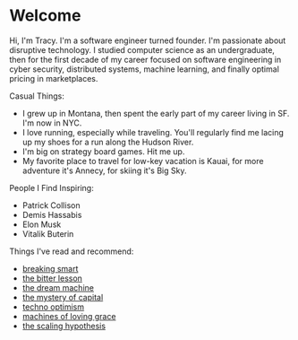 # Welcome

Hi, I'm Tracy. I'm a software engineer turned founder. I'm passionate about disruptive technology. I studied computer science as an undergraduate, then for the first decade of my career focused on software engineering in cyber security, distributed systems, machine learning, and finally optimal pricing in marketplaces.


Casual Things:
- I grew up in Montana, then spent the early part of my career living in SF. I'm now in NYC.
- I love running, especially while traveling. You'll regularly find me lacing up my shoes for a run along the Hudson River.
- I'm big on strategy board games. Hit me up.
- My favorite place to travel for low-key vacation is Kauai, for more adventure it's Annecy, for skiing it's Big Sky.

People I Find Inspiring:
- Patrick Collison
- Demis Hassabis
- Elon Musk
- Vitalik Buterin

Things I've read and recommend:
- [breaking smart](https://breakingsmart.com/en/about/)
- [the bitter lesson](https://www.cs.utexas.edu/~eunsol/courses/data/bitter_lesson.pdf)
- [the dream machine](https://www.amazon.com/Dream-Machine-M-Mitchell-Waldrop-ebook/dp/B07GBCX7YC/ref=sr_1_1?crid=1SC8TJFYQQRUS&dib=eyJ2IjoiMSJ9.wR-xopmJBXyfc9V5xkTfBomndCgxYYCFNKrOlsRW5FciA6CfGinxWxLKsuxS52Nv1wtqgaBtmRLaqwLAdkK7AE5enbh9p4qbWB7Mp007h9-u6gM53CxqGsj3GYtytNs9hL42DL-nuxh6UqF7zgNrtVGz5FAMpktIQOTIy5HkRG58mdA8AtGTXfZwqo7qddAnDsAEXer_7w8curRuwHeUXvIFUEyCb2Mvwq9eEwxPrt0.yAeRF4E5Kl08IeOeQvwHbaS6IagQwkX6jWJpQixTIWU&dib_tag=se&keywords=the+dream+machine&qid=1730533994&sprefix=the+dream+machine%2Caps%2C87&sr=8-1)
- [the mystery of capital](https://www.goodreads.com/book/show/24037177-the-mystery-of-capital)
- [techno optimism](https://vitalik.eth.limo/general/2023/11/27/techno_optimism.html)
- [machines of loving grace](https://darioamodei.com/machines-of-loving-grace)
- [the scaling hypothesis](https://gwern.net/scaling-hypothesis)
